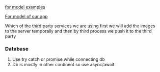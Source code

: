 [for model examples](https://stackblitz.com/edit/stackblitz-starters-h6skzw?file=models%2Fecommerse%2Forder.models.js)

[For model of our app](https://app.eraser.io/workspace/YtPqZ1VogxGy1jzIDkzj)


Which of the third party services we are using first we will add the images to the server temporally and then by third process we push it to the third party  


### Database 
1. Use try catch or promise while connecting db
2. Db is mostly in other continent so use async/await
